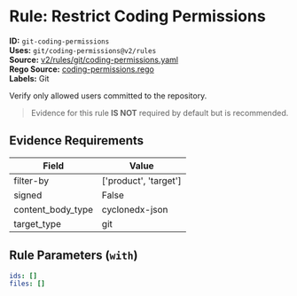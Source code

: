 # Rule: Restrict Coding Permissions  
**ID:** `git-coding-permissions`  
**Uses:** `git/coding-permissions@v2/rules`  
**Source:** [v2/rules/git/coding-permissions.yaml](https://github.com/scribe-public/sample-policies/v2/rules/git/coding-permissions.yaml)  
**Rego Source:** [coding-permissions.rego](https://github.com/scribe-public/sample-policies/v2/rules/git/coding-permissions.rego)  
**Labels:** Git  

Verify only allowed users committed to the repository.

> Evidence for this rule **IS NOT** required by default but is recommended.


## Evidence Requirements  
| Field | Value |
|-------|-------|
| filter-by | ['product', 'target'] |
| signed | False |
| content_body_type | cyclonedx-json |
| target_type | git |

## Rule Parameters (`with`)  
```yaml
ids: []
files: []
```

